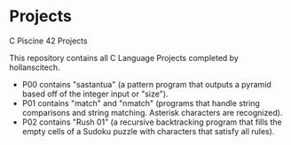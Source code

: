 # Projects
C Piscine 42 Projects

This repository contains all C Language Projects completed by hollanscitech.
* P00 contains "sastantua" (a pattern program that outputs a pyramid based off of the integer input or "size").
* P01 contains "match" and "nmatch" (programs that handle string comparisons and string matching. Asterisk characters are recognized).   
* P02 contains "Rush 01" (a recursive backtracking program that fills the empty cells of a Sudoku puzzle with characters that satisfy all rules). 

